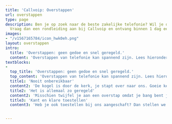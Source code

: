 ```yaml
---
title: 'Callvoip: Overstappen'
url: overstappen
type: page
description: Ben je op zoek naar de beste zakelijke telefonie? Wil je dit gratis uitproberen?
  Vraag dan een rondleiding aan bij Callvoip en ontvang binnen 1 dag een uitnodiging.
images:
- "/v1567165784/icon_hwk0eh.png"
layout: overstappen
intro:
  title: 'Overstappen: geen gedoe en snel geregeld.'
  content: 'Overstappen van telefonie kan spannend zijn. Lees hieronder waarom een overstap naar ons dat helemaal niet is.'
textblocks:
- 
  top_title: 'Overstappen: geen gedoe en snel geregeld.'
  top_content: 'Overstappen van telefonie kan spannend zijn. Lees hieronder waarom een overstap naar ons dat helemaal niet is.'
  title1: 'Nooit onbereikbaar'
  content2: 'De kogel is door de kerk, je stapt over naar ons. Goeie keuze natuurlijk! :-) <br><br>Het eerste wat je moet weten, als we het je nog niet verteld hebben: <b>er is geen enkel moment dat je niet bereikbaar bent!</b> Het porteren van een nummer doen wij helemaal zelf met 1 druk op de knop. Die knop drukken we natuurlijk niet in als we niet zeker weten dat jouw nieuwe dienst helemaal klaar voor de start staat. We kiezen nadat jouw oude provider groen licht heeft gegeven in samenspraak met jou het perfecte moment. '
  title2: 'Het is allemaal zo geregeld'
  content2: 'Misschien twijfel je aan een overstap omdat je bang bent je veel werk op de hals te halen. Niet gevreesd, het overstappen kan allemaal supersnel gaan. Het gedeelte wat wij organiseren kan in 1 dag rond zijn. We verwerken je aanvraag, maken jouw omgeving aan en vullen deze in samenspraak. Als de oude provider meteen akkoord geeft op de verhuizing van het nummer kunnen we dat aansluitend overzetten. '
  title3: 'Kant en klare toestellen'
  content3: 'Heb je ook toestellen bij ons aangeschaft? Dan stellen we die helemaal in voor ze jouw kant op komen. Bij aankomst maak je de doos open, doet de stekkers erin en de toestellen en voorinstellingen doen de rest. <br><br>Heb je bestaande toestellen die geschikt zijn voor VoIP? We kunnen je vaak assisteren om deze ook geschikt te maken voor onze dienst.'


---
```

